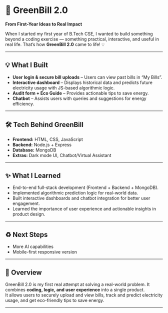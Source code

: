 # 🌟 GreenBill 2.0  
**From First-Year Ideas to Real Impact**

When I started my first year of B.Tech CSE, I wanted to build something beyond a coding exercise — something practical, interactive, and useful in real life. That’s how **GreenBill 2.0** came to life! 💡  

---

## 💡 What I Built  

- **User login & secure bill uploads** – Users can view past bills in “My Bills”.  
- **Interactive dashboard** – Displays historical data and predicts future electricity usage with JS-based algorithmic logic.  
- **Audit form + Eco Guide** – Provides actionable tips to save energy.  
- **Chatbot** – Assists users with queries and suggestions for energy efficiency.  

---

## 🛠 Tech Behind GreenBill  

- **Frontend:** HTML, CSS, JavaScript  
- **Backend:** Node.js + Express  
- **Database:** MongoDB  
- **Extras:** Dark mode UI, Chatbot/Virtual Assistant  

---

## ✨ What I Learned  

- End-to-end full-stack development (Frontend + Backend + MongoDB).  
- Implemented algorithmic prediction logic for real-world data.  
- Built interactive dashboards and chatbot integration for better user engagement.  
- Learned the importance of user experience and actionable insights in product design.  

---

## ♻️ Next Steps  

- More AI capabilities  
- Mobile-first responsive version  

---

## 🚀 Overview  

GreenBill 2.0 is my first real attempt at solving a real-world problem. It combines **coding, logic, and user experience** into a single product.  
It allows users to securely upload and view bills, track and predict electricity usage, and get eco-friendly tips to save energy.  

---


